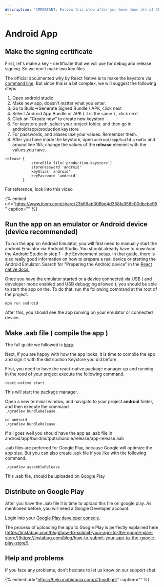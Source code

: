 ```yaml
---
description: 'IMPORTANT: Follow this step after you have done all of the previous steps'
---
```


# Android App

## Make the signing certificate

First, let's make a key - certificate that we will use for debug and release signing. So we don't make two key files.

The official documented why by React Native is to make the keystore via [command line](https://reactnative.dev/docs/signed-apk-android#generating-an-upload-key). But since this is a bit complex, we will suggest the following steps.

1. Open android studio
2. Make new app, doesn't matter what you enter. 
3. Go to Build-&gt;Generate Signed Bundle / APK, click next
4. Select  Android App Bundle or APK \( it is the same \) , click next
5. Click on "Create new" to create new keystore
6. For keystore path, select your project folder, and then go in android/app/production.keystore
7. For passwords, and aliases use your values. Remember them. 
8. After you have made the keystore, open `android/app/build.gradle` and around line 155, change the values of the **release** element with the values you have. 

```text
release {
            storeFile file('production.keystore')
            storePassword 'android'
            keyAlias 'android'
            keyPassword 'android'
        }
```

For reference, look into this video

{% embed url="https://www.loom.com/share/23b69ab308be4d358fa358c00dbcbe95" caption="" %}

## Run the app on an emulator or Android device \(device recommended\)

To run the app on Android Emulator, you will first need to manually start the android Emulator via Android Studio. You should already have to download the Android Studio in step 1 - the Environment setup. In that guide, there is also really good information on how to prepare a real device or starting the Android Emulator. Search for "Preparing the Android device" in the [React native docs.](https://reactnative.dev/docs/environment-setup#docsNav)

Once you have the emulator started or a device connected via USB \( and developer mode enabled and USB debugging allowed \), you should be able to start the app on the. To do that, run the following command at the root of the project.

```text
npm run android
```

After this, you should see the app running on your emulator or connected device.

## Make .aab  file \( compile the app \)

The full guide we followed is [here](https://reactnative.dev/docs/signed-apk-android#generating-the-release-apk).

Next, if you are happy with how the app looks, it is time to compile the app and sign it with the distribution Keystore you did before.

First, you need to have the react-native package manager up and running. In the rood of your project execute the following command.

```text
react-native start
```

This will start the package manager.

Open a new terminal window, and navigate to your project **android** folder, and then execute the command  
`./gradlew bundleRelease`

```text
cd android
./gradlew bundleRelease
```

If all goes well you should have the app as .aab file in android/app/build/outputs/bundle/release/app-release.aab

.aab files are preferred for Google Play, because Google will optimize the app size. But you can also create .apk file if you like with the following command.

```text
./gradlew assembleRelease
```

This .aab file, should be uploaded on Google Play

## Distribute on Google Play

After you have the .aab file it is time to upload this file on google play. As mentioned before, you will need a Google Developer account.

Login into your [Google Play developer console](https://play.google.com/apps/publish).

The process of uploading the app to Google Play is perfectly explained here  
[https://instabug.com/blog/how-to-submit-your-app-to-the-google-play-store/](https://instabug.com/blog/how-to-submit-your-app-to-the-google-play-store/)

## Help and problems

If you face any problems, don't hesitate to let us know on our support chat.

{% embed url="https://help.mobidonia.com/\#foodtiger" caption="" %}

